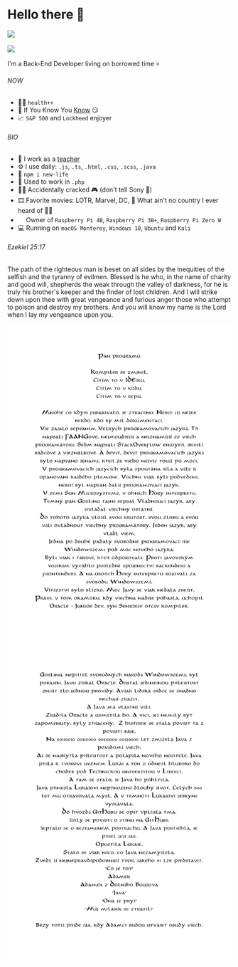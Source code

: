 # Hello there 👋
![](https://media.tenor.com/Ohz8qgdHF94AAAAd/bako-zintyn.gif)

![](https://c.tenor.com/ZOfq5Jc-PYgAAAAM/sad-cement.gif)

I'm a Back-End Developer living on borrowed time 💀

###### NOW

- 🏋️‍♂️ `health++`
- 🍑 If You Know You [Know](https://www.youtube.com/watch?v=xvFZjo5PgG0) 😏
- 📈 `S&P 500` and `Lockheed` enjoyer

###### BIO

- 🏫 I work as a [teacher](https://spsmb.cz/)
- ⚙️ I use daily: `.js`, `.ts`, `.html`, `.css`, `.scss`, `.java`
- 💾 `npm i new-life`
- 🤡 Used to work in `.php`
- 👨‍💻 Accidentally cracked 🎮 (don't tell Sony 👀)
- 🎞️ Favorite movies: LOTR, Marvel, DC, 🦶 What ain't no country I ever heard of 💼🌟
- <img src="https://www.raspberrypi.org/app/uploads/2018/03/RPi-Logo-Reg-SCREEN.png" width="14" height="18"> Owner of `Raspberry Pi 4B`, `Raspberry Pi 3B+`, `Raspberry Pi Zero W`
- 💻 Running on `macOS Monterey`, `Windows 10`, `Ubuntu` and `Kali`

###### Ezekiel 25:17
The path of the righteous man is beset on all sides by the inequities of the selfish and the tyranny of evilmen. Blessed is he who, in the name of charity and good will, shepherds the weak through the valley of darkness, for he is truly his brother's keeper and the finder of lost children. And I will strike down upon thee with great vengeance and furious anger those who attempt to poison and destroy my brothers. And you will know my name is the Lord when I lay my vengeance upon you.

<img src="https://github.com/honziktillu/honziktillu/blob/3b487a394c0c519661a7b4c48c6236536ff36586/Pa%CC%81n%20programu1.jpg">
<img src="https://github.com/honziktillu/honziktillu/blob/3b487a394c0c519661a7b4c48c6236536ff36586/Pa%CC%81n%20programu2.jpg">
